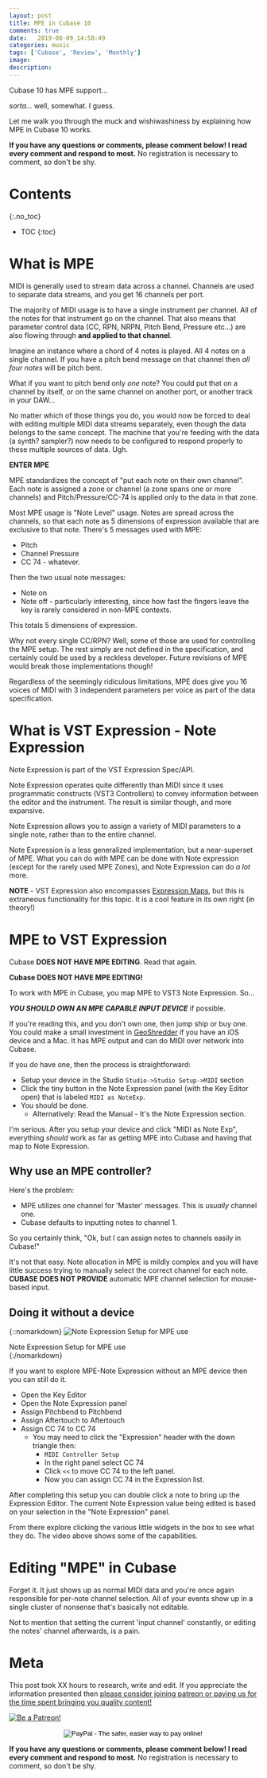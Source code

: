 ```yaml
---
layout: post
title: MPE in Cubase 10
comments: true
date:   2019-08-09_14:58:49 
categories: music
tags: ['Cubase', 'Review', 'Monthly']
image:
description:
---
```


Cubase 10 has MPE support...

_sorta..._ well, somewhat. I guess.

Let me walk you through the muck and wishiwashiness by explaining how MPE in Cubase 10 works.

<!--more-->

**If you have any questions or comments, please comment below! I read every comment and respond to most.** No registration is necessary to comment, so don't be shy.

# Contents
{:.no_toc}
* TOC
{:toc}

# What is MPE

MIDI is generally used to stream data across a channel. Channels are used to separate data streams, and you get 16 channels per port.

The majority of MIDI usage is to have a single instrument per channel. All of the notes for that instrument go on the channel. That also means that parameter control data (CC, RPN, NRPN, Pitch Bend, Pressure etc...) are also flowing through **and applied to that channel**.

Imagine an instance where a chord of 4 notes is played. All 4 notes on a single channel. If you have a pitch bend message on that channel then _all four notes_ will be pitch bent.

What if you want to pitch bend only _one_ note? You could put that on a channel by itself, or on the same channel on another port, or another track in your DAW...

No matter which of those things you do, you would now be forced to deal with editing multiple MIDI data streams separately, even though the data belongs to the same concept. The machine that you're feeding with the data (a synth? sampler?) now needs to be configured to respond properly to these multiple sources of data. Ugh.

**ENTER MPE**

MPE standardizes the concept of "put each note on their own channel". Each note is assigned a zone or channel (a zone spans one or more channels) and Pitch/Pressure/CC-74 is applied only to the data in that zone.

Most MPE usage is "Note Level" usage. Notes are spread across the channels, so that each note as 5 dimensions of expression available that are exclusive to that note. There's 5 messages used with MPE:

* Pitch
* Channel Pressure
* CC 74 - whatever.

Then the two usual note messages:

* Note on
* Note off - particularly interesting, since how fast the fingers leave the key is rarely considered in non-MPE contexts.

This totals 5 dimensions of expression.

Why not every single CC/RPN? Well, some of those are used for controlling the MPE setup. The rest simply are not defined in the specification, and certainly could be used by a reckless developer. Future revisions of MPE would break those implementations though!

Regardless of the seemingly ridiculous limitations, MPE does give you 16 voices of MIDI with 3 independent parameters per voice as part of the data specification.

# What is VST Expression - Note Expression

Note Expression is part of the VST Expression Spec/API.

Note Expression operates quite differently than MIDI since it uses programmatic constructs (VST3 Controllers) to convey information between the editor and the instrument. The result is similar though, and more expansive.

Note Expression allows you to assign a variety of MIDI parameters to a single note, rather than to the entire channel.

Note Expression is a less generalized implementation, but a near-superset of MPE. What you can do with MPE can be done with Note expression (except for the rarely used MPE Zones), and Note Expression can do _a lot_ more.

**NOTE** - VST Expression also encompasses [Expression Maps](https://steinberg.help/cubase_pro_artist/v9.5/en/cubase_nuendo/topics/expression_maps/expression_maps_c.html), but this is extraneous functionality for this topic. It is a cool feature in its own right (in theory!)

# MPE to VST Expression

Cubase **DOES NOT HAVE MPE EDITING**. Read that again.

**Cubase DOES NOT HAVE MPE EDITING!**

To work with MPE in Cubase, you map MPE to VST3 Note Expression. So...

_**YOU SHOULD OWN AN MPE CAPABLE INPUT DEVICE**_ if possible.

If you're reading this, and you don't own one, then jump ship or buy one. You could make a small investment in [GeoShredder](http://www.wizdommusic.com/products/geoshred.html) if you have an iOS device and a Mac. It has MPE output and can do MIDI over network into Cubase.

If you _do_ have one, then the process is straightforward:

* Setup your device in the Studio `Studio->Studio Setup->MIDI` section
* Click the tiny button in the Note Expression panel (with the Key Editor open) that is labeled `MIDI as NoteExp`.
* You should be done.
  * Alternatively: Read the Manual - It's the Note Expression section.

I'm serious. After you setup your device and click "MIDI as Note Exp", everything _should_ work as far as getting MPE into Cubase and having that map to Note Expression.

## Why use an MPE controller?

Here's the problem:

* MPE utilizes one channel for 'Master' messages. This is _usually_ channel one.
* Cubase defaults to inputting notes to channel 1.

So you certainly think, "Ok, but I can assign notes to channels easily in Cubase!"

It's not that easy. Note allocation in MPE is mildly complex and you will have little success trying to manually select the correct channel for each note. **CUBASE DOES NOT PROVIDE** automatic MPE channel selection for mouse-based input.

## Doing it without a device

{::nomarkdown}
<img src="/assets/Cubase/MPE/NoteExpSetup.jpg" alt="Note Expression Setup for MPE use">
<div class="image-caption">Note Expression Setup for MPE use</div>
{:/nomarkdown}

If you want to explore MPE-Note Expression without an MPE device then you can still do it.

* Open the Key Editor
* Open the Note Expression panel
* Assign Pitchbend to Pitchbend
* Assign Aftertouch to Aftertouch
* Assign CC 74 to CC 74
  * You may need to click the "Expression" header with the down triangle then:
    * `MIDI Controller Setup`
    * In the right panel select CC 74
    * Click `<<` to move CC 74 to the left panel.
    * Now you can assign CC 74 in the Expression list.
    
After completing this setup you can double click a note to bring up the Expression Editor. The current Note Expression value being edited is based on your selection in the "Note Expression" panel.

From there explore clicking the various little widgets in the box to see what they do. The video above shows some of the capabilities.

# Editing "MPE" in Cubase

Forget it. It just shows up as normal MIDI data and you're once again responsible for per-note channel selection. All of your events show up in a single cluster of nonsense that's basically not editable.

Not to mention that setting the current 'input channel' constantly, or editing the notes' channel afterwards, is a pain.



# Meta

This post took XX hours to research, write and edit. If you appreciate the information presented then <a href="/DonateNow/">please consider joining patreon or paying us for the time spent bringing you quality content!</a>

<a href="https://www.patreon.com/bePatron?u=7465992"> <img class="patreon-button" src="/assets/Patreon.png" alt="Be a Patreon!"></a>

<form style="text-align: center;" action="https://www.paypal.com/cgi-bin/webscr" method="post" target="_top">
<input type="hidden" name="cmd" value="_s-xclick">
<input type="hidden" name="hosted_button_id" value="BR247JAZBTUJJ">
<input type="image" src="https://www.paypalobjects.com/en_US/i/btn/btn_donateCC_LG.gif" border="0" name="submit" alt="PayPal - The safer, easier way to pay online!">
<img alt="" border="0" src="https://www.paypalobjects.com/en_US/i/scr/pixel.gif" width="1" height="1">
</form>

**If you have any questions or comments, please comment below! I read every comment and respond to most.** No registration is necessary to comment, so don't be shy.

